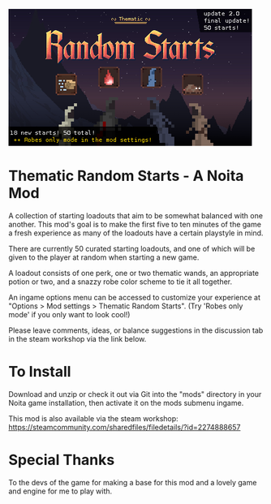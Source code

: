 ![mod splash screen](/workshop_preview_image.png)

# Thematic Random Starts - A Noita Mod
A collection of starting loadouts that aim to be somewhat balanced with one another. This mod's goal is to make the first five to ten minutes of the game a fresh experience as many of the loadouts have a certain playstyle in mind.

There are currently 50 curated starting loadouts, and one of which will be given to the player at random when starting a new game.

A loadout consists of one perk, one or two thematic wands, an appropriate potion or two, and a snazzy robe color scheme to tie it all together.

An ingame options menu can be accessed to customize your experience at "Options > Mod settings > Thematic Random Starts". (Try 'Robes only mode' if you only want to look cool!)

Please leave comments, ideas, or balance suggestions in the discussion tab in the steam workshop via the link below.

# To Install
Download and unzip or check it out via Git into the "mods" directory in your Noita game installation, then activate it on the mods submenu ingame.

This mod is also available via the steam workshop: https://steamcommunity.com/sharedfiles/filedetails/?id=2274888657

# Special Thanks
To the devs of the game for making a base for this mod and a lovely game and engine for me to play with.
